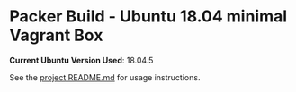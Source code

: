# Packer Build - Ubuntu 18.04 minimal Vagrant Box

**Current Ubuntu Version Used**: 18.04.5

See the [project README.md](../README.md) for usage instructions.
